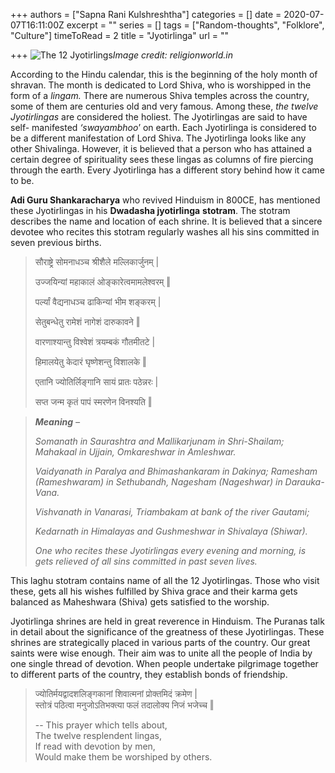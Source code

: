 +++
authors = ["Sapna Rani Kulshreshtha"]
categories = []
date = 2020-07-07T16:11:00Z
excerpt = ""
series = []
tags = ["Random-thoughts", "Folklore", "Culture"]
timeToRead = 2
title = "Jyotirlinga"
url = ""

+++
![The 12 Jyotirlings](/images/shankar-main.png "The 12 Jyotirlings")_Image credit: religionworld.in_

According to the Hindu calendar, this is the beginning of the holy month of shravan. The month is dedicated to Lord Shiva, who is worshipped in the form of a _lingam._ There are numerous Shiva temples across the country, some of them are centuries old and very famous. Among these, _the twelve Jyotirlingas_ are considered the holiest. The Jyotirlingas are said to have self- manifested _‘swayambhoo_’ on earth. Each Jyotirlinga is considered to be a different manifestation of Lord Shiva. The Jyotirlinga looks like any other Shivalinga. However, it is believed that a person who has attained a certain degree of spirituality sees these lingas as columns of fire piercing through the earth. Every Jyotirlinga has a different story behind how it came to be.

**Adi Guru Shankaracharya** who revived Hinduism in 800CE, has mentioned these Jyotirlingas in his **Dwadasha jyotirlinga** **stotram**. The stotram describes the name and location of each shrine. It is believed that a sincere devotee who recites this stotram regularly washes all his sins committed in seven previous births.

> सौराष्ट्रे सोमनाधञ्च श्रीशैले मल्लिकार्जुनम् |  
>
> उज्जयिन्यां महाकालं ओङ्कारेत्वमामलेश्वरम् ‖  
>
> पर्ल्यां वैद्यनाधञ्च ढाकिन्यां भीम शङ्करम् |  
>
> सेतुबन्धेतु रामेशं नागेशं दारुकावने ‖  
>
> वारणाश्यान्तु विश्वेशं त्रयम्बकं गौतमीतटे |  
>
> हिमालयेतु केदारं घृष्णेशन्तु विशालके ‖  
>
> एतानि ज्योतिर्लिङ्गानि सायं प्रातः पठेन्नरः |  
>
> सप्त जन्म कृतं पापं स्मरणेन विनश्यति ‖  

> **_Meaning_** _–_
>
> _Somanath in Saurashtra and Mallikarjunam in Shri-Shailam;   Mahakaal in Ujjain, Omkareshwar in Amleshwar._  
>
> _Vaidyanath in Paralya and Bhimashankaram in Dakinya;   Ramesham (Rameshwaram) in Sethubandh, Nagesham (Nageshwar) in Darauka-Vana._  
>
> _Vishvanath in Vanarasi, Triambakam at bank of the river Gautami;_  
>
>  _Kedarnath in Himalayas and Gushmeshwar in Shivalaya (Shiwar)._  
>
> _One who recites these Jyotirlingas every evening and morning, is gets relieved of all sins committed in past seven lives._  

This laghu stotram contains name of all the 12 Jyotirlingas. Those who visit these, gets all his wishes fulfilled by Shiva grace and their karma gets balanced as Maheshwara (Shiva) gets satisfied to the worship.

Jyotirlinga shrines are held in great reverence in Hinduism. The Puranas talk in detail about the significance of the greatness of these Jyotirlingas. These shrines are strategically placed in various parts of the country. Our great saints were wise enough. Their aim was to unite all the people of India by one single thread of devotion. When people undertake pilgrimage together to different parts of the country, they establish bonds of friendship.

> ज्योतिर्मयद्वादशलिङ्गकानां शिवात्मनां प्रोक्तमिदं क्रमेण |  
> स्तोत्रं पठित्वा मनुजोऽतिभक्त्या फलं तदालोक्य निजं भजेच्च ‖
>
> \-- This prayer which tells about,  
> The twelve resplendent lingas,  
> If read with devotion by men,  
> Would make them be worshiped by others.